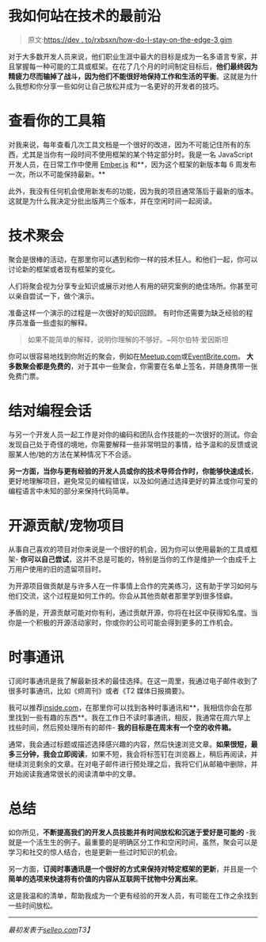 # 我如何站在技术的最前沿

> 原文:[https://dev . to/rxbsxn/how-do-I-stay-on-the-edge-3 gim](https://dev.to/rxbsxn/how-do-i-stay-on-the-cutting-edge-of-technology-3gim)

对于大多数开发人员来说，他们职业生涯中最大的目标是成为一名多语言专家，并且掌握每一种可能的工具或框架。在花了几个月的时间制定目标后，**他们最终因为精疲力尽而输掉了战斗，因为他们不能很好地保持工作和生活的平衡**。这就是为什么我想和你分享一些如何让自己放松并成为一名更好的开发者的技巧。

# [](#review-your%C2%A0toolbox)查看你的工具箱

对我来说，每年查看几次工具文档是一个很好的改进，因为不可能记住所有的东西，尤其是当你有一段时间不使用框架的某个特定部分时。我是一名 JavaScript 开发人员，在日常工作中使用 [Ember.js](https://www.emberjs.com/) 和**，因为这个框架的新版本每 6 周发布一次，所以不可能保持最新。**

此外，我没有任何机会使用新发布的功能，因为我的项目通常落后于最新的版本。这就是为什么我决定分批出版两三个版本，并在空闲时间一起阅读。

# [](#technology-meetups)技术聚会

聚会是很棒的活动，在那里你可以遇到和你一样的技术狂人。和他们一起，你可以讨论新的框架或者现有框架的变化。

人们将聚会视为分享专业知识或展示对他人有用的研究案例的绝佳场所。你甚至可以亲自尝试一下，做个演示。

准备这样一个演示的过程是一次很好的知识回顾。
有时你还需要为缺乏经验的程序员准备一些虚拟的解释。

> 如果不能简单的解释，说明你理解的不够好。~阿尔伯特·爱因斯坦

你可以很容易地找到你附近的聚会，例如在[Meetup.com](https://www.meetup.com)或[EventBrite.com](https://eventbrite.com)。
**大多数聚会都是免费的**，对于其中一些聚会，你需要在名单上签名，并随身携带一张免费门票。

# [](#pairprogramming-sessions)结对编程会话

与另一个开发人员一起工作是对你的编码和团队合作技能的一次很好的测试。你会发现自己处于奇怪的境地，你需要解释一些非常明显的事情，给予温和的反馈或说服某人他/她的方法在某种情况下不合适。

**另一方面，当你与更有经验的开发人员或你的技术导师合作时，你能够快速成长**，更好地理解项目，避免常见的编程错误，以及如何通过选择更好的算法或你可爱的编程语言中未知的部分来保持代码简单。

# [](#opensource-contributions-pet%C2%A0project)开源贡献/宠物项目

从事自己喜欢的项目对你来说是一个很好的机会，因为你可以使用最新的工具或框架- **你可以自己尝试**，这并不总是可能的，特别是当你的工作是维护一个由成千上万用户使用的旧的遗留项目时。

为开源项目做贡献是与许多人在一件事情上合作的完美练习，这有助于学习如何与他们交流，这个过程是如何工作的。你会从其他贡献者那里学到很多怪癖。

矛盾的是，开源贡献可能对你有利，通过贡献开源，你将在社区中获得知名度。当你是一个积极的开源活动家时，你或你的公司可能会得到更多的工作机会。

# [](#newsletters)时事通讯

订阅时事通讯是我了解最新技术的最佳选择。在这一周里，我通过电子邮件收到了很多时事通讯，比如《烬周刊》或者《T2 媒体日报摘要》。

我可以推荐[inside.com](inside.com)，在那里你可以找到各种时事通讯和**，我相信你会在那里找到一些有趣的东西**。我在工作日不读时事通讯，相反，我通常在周六早上找些时间，然后预处理所有的邮件- **我的目标是在周末有一个空的收件箱。**

通常，我会通过标题或描述选择感兴趣的内容，然后快速浏览文章。**如果很短，最多三分钟，我会立即阅读**，如果不短，我会将标签钉在浏览器上，稍后再阅读，并继续浏览剩余的文章。在对电子邮件进行预处理之后，我将它们从邮箱中删除，并开始阅读我通常很长的阅读清单中的文章。

# [](#summary)总结

如你所见，**不断提高我们的开发人员技能并有时间放松和沉迷于爱好是可能的** -我就是一个活生生的例子。最重要的是明确区分工作和空闲时间，虽然，聚会可以是学习和社交的惊人结合，也是更新一些过时知识的机会。

另一方面，**订阅时事通讯是一个很好的方式来保持对特定框架的更新**，并且是一个**简单的选项来快速将有价值的内容从互联网干扰物中分离出来**。

这是我温和的清单，帮助我成为一个更有经验的开发人员，有可能在工作之余找到一些时间放松。

* * *

*最初发表于[selleo.com](selleo.com)T3】*